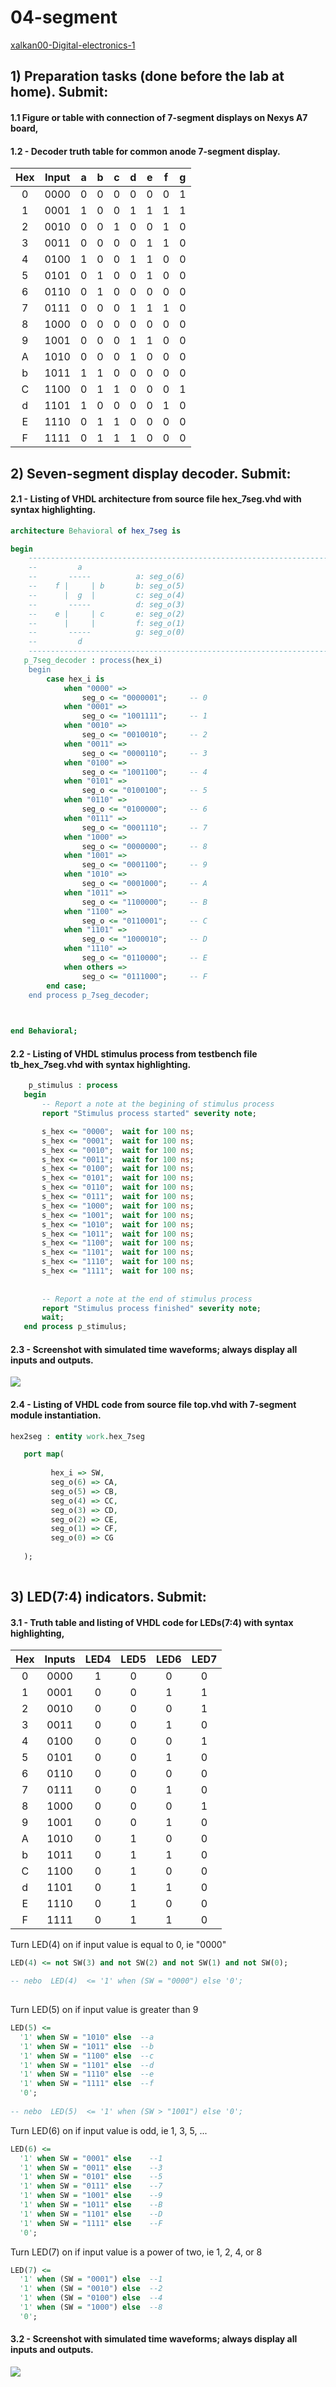 # 04-segment
[xalkan00-Digital-electronics-1](https://github.com/xalkan00/Digital-electronics-1)
## 1) Preparation tasks (done before the lab at home). Submit:

#### 1.1 Figure or table with connection of 7-segment displays on Nexys A7 board,


#### 1.2 - Decoder truth table for common anode 7-segment display.

| **Hex** | **Input** | **a** | **b** | **c** | **d** | **e** | **f** | **g** |
| :-: | :-: | :-: | :-: | :-: | :-: | :-: | :-: | :-: |
| 0 | 0000 | 0 | 0 | 0 | 0 | 0 | 0 | 1 |
| 1 | 0001 | 1 | 0 | 0 | 1 | 1 | 1 | 1 |
| 2 | 0010 | 0 | 0 | 1 | 0 | 0 | 1 | 0 |
| 3 | 0011 | 0 | 0 | 0 | 0 | 1 | 1 | 0 |
| 4 | 0100 | 1 | 0 | 0 | 1 | 1 | 0 | 0 |
| 5 | 0101 | 0 | 1 | 0 | 0 | 1 | 0 | 0 |
| 6 | 0110 | 0 | 1 | 0 | 0 | 0 | 0 | 0 |
| 7 | 0111 | 0 | 0 | 0 | 1 | 1 | 1 | 0 |
| 8 | 1000 | 0 | 0 | 0 | 0 | 0 | 0 | 0 |
| 9 | 1001 | 0 | 0 | 0 | 1 | 1 | 0 | 0 |
| A | 1010 | 0 | 0 | 0 | 1 | 0 | 0 | 0 |
| b | 1011 | 1 | 1 | 0 | 0 | 0 | 0 | 0 |
| C | 1100 | 0 | 1 | 1 | 0 | 0 | 0 | 1 |
| d | 1101 | 1 | 0 | 0 | 0 | 0 | 1 | 0 |
| E | 1110 | 0 | 1 | 1 | 0 | 0 | 0 | 0 |
| F | 1111 | 0 | 1 | 1 | 1 | 0 | 0 | 0 |

## 2) Seven-segment display decoder. Submit:

 #### 2.1 - Listing of VHDL architecture from source file hex_7seg.vhd with syntax highlighting.
 
``` VHDL
architecture Behavioral of hex_7seg is

begin
    --------------------------------------------------------------------
    --         a
    --       -----          a: seg_o(6)
    --    f |     | b       b: seg_o(5)
    --      |  g  |         c: seg_o(4)
    --       -----          d: seg_o(3)
    --    e |     | c       e: seg_o(2)
    --      |     |         f: seg_o(1)
    --       -----          g: seg_o(0)
    --         d
    --------------------------------------------------------------------
   p_7seg_decoder : process(hex_i)
    begin
        case hex_i is
            when "0000" =>
                seg_o <= "0000001";     -- 0
            when "0001" =>
                seg_o <= "1001111";     -- 1
            when "0010" =>
                seg_o <= "0010010";     -- 2
            when "0011" =>
                seg_o <= "0000110";     -- 3
            when "0100" =>
                seg_o <= "1001100";     -- 4
            when "0101" =>
                seg_o <= "0100100";     -- 5
            when "0110" =>
                seg_o <= "0100000";     -- 6
            when "0111" =>
                seg_o <= "0001110";     -- 7
            when "1000" =>
                seg_o <= "0000000";     -- 8
            when "1001" =>
                seg_o <= "0001100";     -- 9
            when "1010" =>
                seg_o <= "0001000";     -- A
            when "1011" =>
                seg_o <= "1100000";     -- B
            when "1100" =>
                seg_o <= "0110001";     -- C
            when "1101" =>
                seg_o <= "1000010";     -- D                                                             
            when "1110" =>
                seg_o <= "0110000";     -- E
            when others =>
                seg_o <= "0111000";     -- F
        end case;
    end process p_7seg_decoder;
                                    


end Behavioral;
```
 
 #### 2.2 - Listing of VHDL stimulus process from testbench file tb_hex_7seg.vhd with syntax highlighting.
 
 ``` VHDL
     p_stimulus : process
    begin
        -- Report a note at the begining of stimulus process
        report "Stimulus process started" severity note;

        s_hex <= "0000";  wait for 100 ns; 
        s_hex <= "0001";  wait for 100 ns;
        s_hex <= "0010";  wait for 100 ns;
        s_hex <= "0011";  wait for 100 ns;
        s_hex <= "0100";  wait for 100 ns;
        s_hex <= "0101";  wait for 100 ns;
        s_hex <= "0110";  wait for 100 ns;
        s_hex <= "0111";  wait for 100 ns;
        s_hex <= "1000";  wait for 100 ns;
        s_hex <= "1001";  wait for 100 ns;
        s_hex <= "1010";  wait for 100 ns;
        s_hex <= "1011";  wait for 100 ns;
        s_hex <= "1100";  wait for 100 ns;       
        s_hex <= "1101";  wait for 100 ns;
        s_hex <= "1110";  wait for 100 ns;
        s_hex <= "1111";  wait for 100 ns;
        
        
        -- Report a note at the end of stimulus process
        report "Stimulus process finished" severity note;
        wait;
    end process p_stimulus;
```
 #### 2.3 - Screenshot with simulated time waveforms; always display all inputs and outputs.
 
 <img src="https://github.com/xalkan00/Digital-electronics-1/blob/main/Labs/04-segment/image/Snímek%20obrazovky%202021-03-03%20210440.png" />
 
 #### 2.4 - Listing of VHDL code from source file top.vhd with 7-segment module instantiation.
 
 ``` VHDL
 hex2seg : entity work.hex_7seg

    port map(
    
          hex_i => SW,    
          seg_o(6) => CA,
          seg_o(5) => CB,
          seg_o(4) => CC,
          seg_o(3) => CD,
          seg_o(2) => CE,
          seg_o(1) => CF,
          seg_o(0) => CG
           
    );
    
 ```
 

## 3) LED(7:4) indicators. Submit:

#### 3.1 - Truth table and listing of VHDL code for LEDs(7:4) with syntax highlighting,


| **Hex** | **Inputs** | **LED4** | **LED5** | **LED6** | **LED7** |
| :-: | :-: | :-: | :-: | :-: | :-: |
| 0 | 0000 | 1 | 0 | 0 | 0 |
| 1 | 0001 | 0 | 0 | 1 | 1 |
| 2 | 0010 | 0 | 0 | 0 | 1 |
| 3 | 0011 | 0 | 0 | 1 | 0 |
| 4 | 0100 | 0 | 0 | 0 | 1 |
| 5 | 0101 | 0 | 0 | 1 | 0 |
| 6 | 0110 | 0 | 0 | 0 | 0 |
| 7 | 0111 | 0 | 0 | 1 | 0 |
| 8 | 1000 | 0 | 0 | 0 | 1 |
| 9 | 1001 | 0 | 0 | 1 | 0 |
| A | 1010 | 0 | 1 | 0 | 0 |
| b | 1011 | 0 | 1 | 1 | 0 |
| C | 1100 | 0 | 1 | 0 | 0 |
| d | 1101 | 0 | 1 | 1 | 0 |
| E | 1110 | 0 | 1 | 0 | 0 |
| F | 1111 | 0 | 1 | 1 | 0 |


Turn LED(4) on if input value is equal to 0, ie "0000"
 ``` VHDL
 LED(4) <= not SW(3) and not SW(2) and not SW(1) and not SW(0); 
 
 -- nebo  LED(4)  <= '1' when (SW = "0000") else '0';
    
 ```
Turn LED(5) on if input value is greater than 9

 ``` VHDL
 LED(5) <= 
   '1' when SW = "1010" else  --a      
   '1' when SW = "1011" else  --b
   '1' when SW = "1100" else  --c
   '1' when SW = "1101" else  --d
   '1' when SW = "1110" else  --e
   '1' when SW = "1111" else  --f		
   '0';
        
-- nebo  LED(5)  <= '1' when (SW > "1001") else '0';
 ```
Turn LED(6) on if input value is odd, ie 1, 3, 5, ...

 ``` VHDL 
 LED(6) <=
   '1' when SW = "0001" else    --1		
   '1' when SW = "0011" else    --3			
   '1' when SW = "0101" else    --5			
   '1' when SW = "0111" else    --7			
   '1' when SW = "1001" else    --9
   '1' when SW = "1011" else    --B
   '1' when SW = "1101" else    --D
   '1' when SW = "1111" else    --F
   '0';   
 ```  
Turn LED(7) on if input value is a power of two, ie 1, 2, 4, or 8

 ``` VHDL
 LED(7) <=
   '1' when (SW = "0001") else  --1
   '1' when (SW = "0010") else  --2
   '1' when (SW = "0100") else	--4
   '1' when (SW = "1000") else	--8			  
   '0';   
 ```

#### 3.2 - Screenshot with simulated time waveforms; always display all inputs and outputs.

<img src="https://github.com/xalkan00/Digital-electronics-1/blob/main/Labs/04-segment/image/Simulace%20LED.png" />

